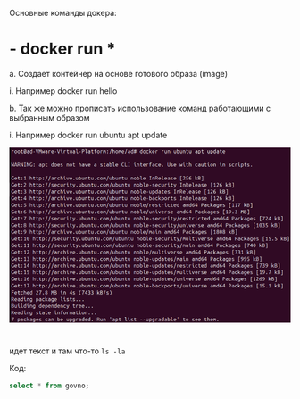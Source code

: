 Основные команды докера:

<h1>- docker run *</h1>
<p>a.	Создает контейнер на основе готового образа (image)</p>
<p>i.	Например docker run hello</p>
<p>b.	Так же можно прописать использование команд работающими с выбранным образом</p>
<p>i.	Например docker run ubuntu apt update</p>
<img src="image.png"></img>

#
##
###
####

идет текст и там что-то `ls -la`


Код:
```sql
select * from govno;
```